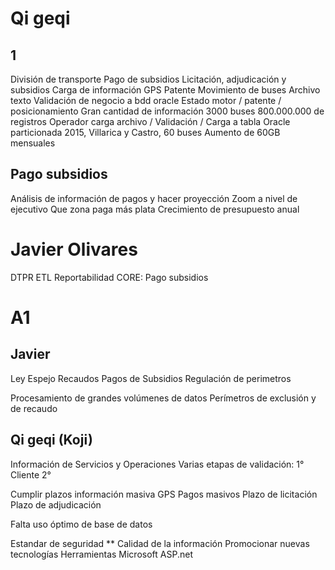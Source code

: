 # Qi geqi

## 1
División de transporte 
Pago de subsidios
Licitación, adjudicación y subsidios
Carga de información GPS
Patente
Movimiento de buses
Archivo texto
Validación de negocio a bdd oracle
Estado motor / patente / posicionamiento
Gran cantidad de información
3000 buses
800.000.000 de registros
Operador carga archivo / Validación / Carga a tabla Oracle particionada
2015, Villarica y Castro, 60 buses
Aumento de 60GB mensuales

## Pago subsidios
Análisis de información de pagos y hacer proyección
Zoom a nivel de ejecutivo
Que zona paga más plata
Crecimiento de presupuesto anual

# Javier Olivares
DTPR
ETL
Reportabilidad
CORE: Pago subsidios


# A1
## Javier
Ley Espejo
Recaudos
Pagos de Subsidios
Regulación de perimetros

Procesamiento de grandes volúmenes de datos
Perímetros de exclusión y de recaudo

## Qi geqi (Koji)
Información de Servicios y Operaciones
Varias etapas de validación:
    1° Cliente
    2° 

Cumplir plazos
información masiva GPS
Pagos masivos
Plazo de licitación
Plazo de adjudicación

Falta uso óptimo de base de datos

Estandar de seguridad
** Calidad de la información
Promocionar nuevas tecnologías
Herramientas Microsoft
ASP.net
